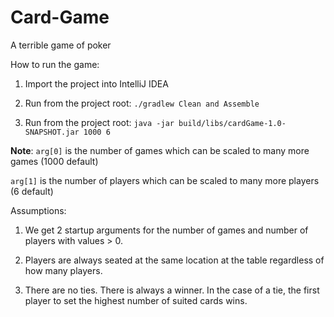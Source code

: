 # Card-Game
A terrible game of poker

How to run the game:

1. Import the project into IntelliJ IDEA

2. Run from the project root: `./gradlew Clean and Assemble`

3. Run from the project root: `java -jar build/libs/cardGame-1.0-SNAPSHOT.jar 1000 6`
  
  **Note**: 
  `arg[0]` is the number of games which can be scaled to many more games (1000 default)
  
  `arg[1]` is the number of players which can be scaled to many more players (6 default)

Assumptions:
 
1. We get 2 startup arguments for the number of games and number of players with values > 0.

2. Players are always seated at the same location at the table regardless of how many players.

3. There are no ties. There is always a winner. In the case of a tie, the first player to set the highest number of suited cards wins.